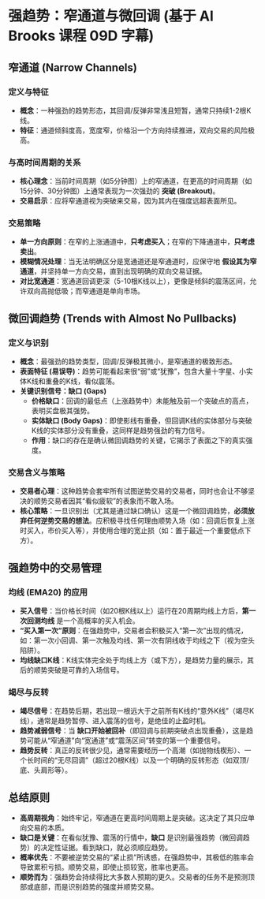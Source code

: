 # 强趋势：窄通道与微回调 (基于 Al Brooks 课程 09D 字幕)

## 窄通道 (Narrow Channels)

### 定义与特征
-   **概念**：一种强劲的趋势形态，其回调/反弹非常浅且短暂，通常只持续1-2根K线。
-   **特征**：通道倾斜度高，宽度窄，价格沿一个方向持续推进，双向交易的风险极高。

### 与高时间周期的关系
-   **核心理念**：当前时间周期（如5分钟图）上的窄通道，在更高的时间周期（如15分钟、30分钟图）上通常表现为一次强劲的 **突破 (Breakout)**。
-   **交易启示**：应将窄通道视为突破来交易，因为其内在强度远超表面所见。

### 交易策略
-   **单一方向原则**：在窄的上涨通道中，**只考虑买入**；在窄的下降通道中，**只考虑卖出**。
-   **模糊情况处理**：当无法明确区分是宽通道还是窄通道时，应保守地 **假设其为窄通道**，并坚持单一方向交易，直到出现明确的双向交易证据。
-   **对比宽通道**：宽通道回调更深（5-10根K线以上），更像是倾斜的震荡区间，允许双向高抛低吸；而窄通道是单向市场。

## 微回调趋势 (Trends with Almost No Pullbacks)

### 定义与识别
-   **概念**：最强劲的趋势类型，回调/反弹极其微小，是窄通道的极致形态。
-   **表面特征 (易误导)**：趋势可能看起来很“弱”或“犹豫”，包含大量十字星、小实体K线和重叠的K线，看似震荡。
-   **关键识别信号：缺口 (Gaps)**
    -   **价格缺口**：回调的最低点（上涨趋势中）未能触及前一个突破点的高点，表明买盘极其强势。
    -   **实体缺口 (Body Gaps)**：即使影线有重叠，但回调K线的实体部分与突破K线的实体部分没有重叠，这同样是趋势强劲的有力信号。
    -   **作用**：缺口的存在是确认微回调趋势的关键，它揭示了表面之下的真实强度。

### 交易含义与策略
-   **交易者心理**：这种趋势会套牢所有试图逆势交易的交易者，同时也会让不够坚决的顺势交易者因其“看似疲软”的表象而不敢入场。
-   **核心策略**：一旦识别出（尤其是通过缺口确认）这是一个微回调趋势，**必须放弃任何逆势交易的想法**。应积极寻找任何理由顺势入场（如：回调后恢复上涨时买入，市价买入等），并使用合理的宽止损（如：置于最近一个重要低点下方）。

## 强趋势中的交易管理

### 均线 (EMA20) 的应用
-   **买入信号**：当价格长时间（如20根K线以上）运行在20周期均线上方后，**第一次回测均线** 是一个高概率的买入机会。
-   **“买入第一次”原则**：在强趋势中，交易者会积极买入“第一次”出现的情况，如：第一次小回调、第一次触及均线、第一次有阴线收于均线之下（视为空头陷阱）。
-   **均线缺口K线**：K线实体完全处于均线上方（或下方），是趋势力量的展示，其后的顺势突破是可靠的入场信号。

### 竭尽与反转
-   **竭尽信号**：在趋势后期，若出现一根远大于之前所有K线的“意外K线”（竭尽K线），通常是趋势暂停、进入震荡的信号，是绝佳的止盈时机。
-   **趋势减弱信号**：当 **缺口开始被回补**（即回调与前期突破点出现重叠），这是趋势可能从“窄通道”向“宽通道”或“震荡区间”转变的第一个重要信号。
-   **趋势反转**：真正的反转很少见，通常需要经历一个高潮（如抛物线楔形）、一个长时间的“无尽回调”（超过20根K线）以及一个明确的反转形态（如双顶/底、头肩形等）。

## 总结原则
-   **高周期视角**：始终牢记，窄通道在更高时间周期上是突破。这决定了其只应单向交易的本质。
-   **缺口是关键**：在看似犹豫、震荡的行情中，**缺口** 是识别最强趋势（微回调趋势）的决定性证据。看到缺口，就必须顺应趋势。
-   **概率优先**：不要被逆势交易的“紧止损”所诱惑，在强趋势中，其极低的胜率会导致累积亏损。顺势交易，即使止损较宽，胜率也更高。
-   **顺势而为**：强趋势会持续得比大多数人预期的更久。交易者的任务不是预测顶部或底部，而是识别趋势的强度并顺势交易。